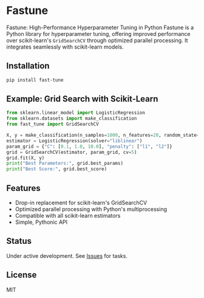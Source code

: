 # Fastune

Fastune: High-Performance Hyperparameter Tuning in Python
Fastune is a Python library for hyperparameter tuning, offering improved performance over scikit-learn's `GridSearchCV` through optimized parallel processing. It integrates seamlessly with scikit-learn models.

## Installation

```bash
pip install fast-tune
```

## Example: Grid Search with Scikit-Learn

```python
from sklearn.linear_model import LogisticRegression
from sklearn.datasets import make_classification
from fast_tune import GridSearchCV

X, y = make_classification(n_samples=1000, n_features=20, random_state=42)
estimator = LogisticRegression(solver="liblinear")
param_grid = {"C": [0.1, 1.0, 10.0], "penalty": ["l1", "l2"]}
grid = GridSearchCV(estimator, param_grid, cv=5)
grid.fit(X, y)
print("Best Parameters:", grid.best_params)
print("Best Score:", grid.best_score)
```

## Features

- Drop-in replacement for scikit-learn's GridSearchCV
- Optimized parallel processing with Python's multiprocessing
- Compatible with all scikit-learn estimators
- Simple, Pythonic API

## Status

Under active development. See [Issues](https://github.com/<your-username>/Fastune/issues) for tasks.

## License

MIT
